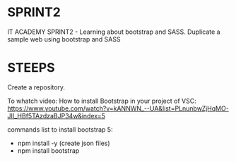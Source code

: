 # SPRINT2
IT ACADEMY SPRINT2 - Learning about bootstrap and SASS.
Duplicate a sample web using bootstrap and SASS

# STEEPS
Create a repository.

To whatch  video:
  How to install Bootstrap in your project of VSC:
  https://www.youtube.com/watch?v=kANNWN_--UA&list=PLnunbwZjHqMO-JII_HBf5TAzdzaBJP34w&index=5
  
  commands list to install bootstrap 5:
  
  - npm install -y (create json files)
  - npm install bootstrap


  
  
  
  
